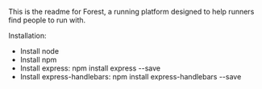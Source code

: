 This is the readme for Forest, a running platform designed to help runners find people to run with.

Installation:

- Install node
- Install npm
- Install express: npm install express --save
- Install express-handlebars: npm install express-handlebars --save
